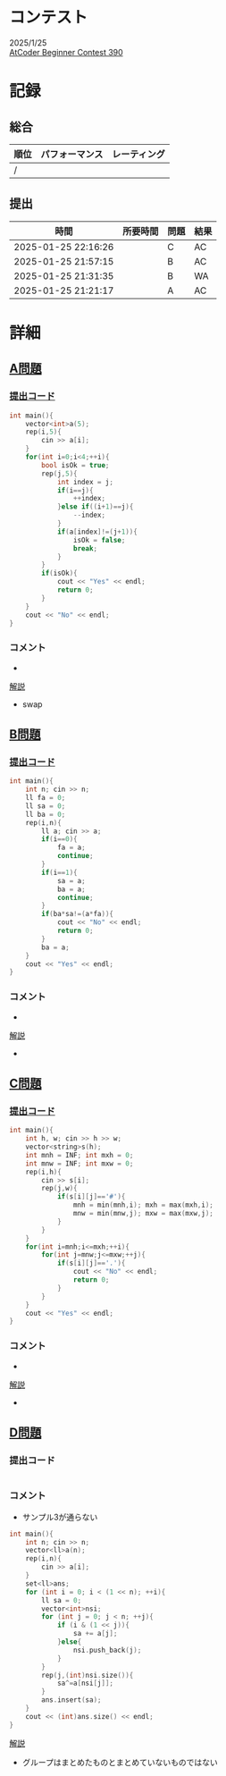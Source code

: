 # コンテスト
2025/1/25<br>
[AtCoder Beginner Contest 390](https://atcoder.jp/contests/abc390)

# 記録
## 総合
|  順位  |  パフォーマンス  | レーティング |
| ---- | ---- | ---- |
|   /   |  |  |

## 提出
|  時間  |  所要時間  |  問題  | 結果 |
| ---- | ---- | ---- | ---- |
| 2025-01-25 22:16:26 |  | C | AC |
| 2025-01-25 21:57:15 |  | B | AC |
| 2025-01-25 21:31:35 |  | B | WA |
| 2025-01-25 21:21:17 |  | A | AC |


# 詳細
## [A問題](https://atcoder.jp/contests/abc390/tasks/abc390_a)
### [提出コード](https://atcoder.jp/contests/abc390/submissions/62051522)
```c++
int main(){ 
    vector<int>a(5);
    rep(i,5){
        cin >> a[i];
    }
    for(int i=0;i<4;++i){
        bool isOk = true;
        rep(j,5){
            int index = j;
            if(i==j){
                ++index;
            }else if((i+1)==j){
                --index;
            }
            if(a[index]!=(j+1)){
                isOk = false;
                break;
            }
        }
        if(isOk){
            cout << "Yes" << endl;
            return 0;
        }
    }
    cout << "No" << endl;
}
```

### コメント

* 

[解説](https://atcoder.jp/contests/abc390/editorial/11967)

* swap

## [B問題](https://atcoder.jp/contests/abc390/tasks/abc390_b)
### [提出コード](https://atcoder.jp/contests/abc390/submissions/62078281)
```c++
int main(){ 
    int n; cin >> n;
    ll fa = 0;
    ll sa = 0;
    ll ba = 0;
    rep(i,n){
        ll a; cin >> a;
        if(i==0){
            fa = a;
            continue;
        }
        if(i==1){
            sa = a;
            ba = a;
            continue;
        }
        if(ba*sa!=(a*fa)){
            cout << "No" << endl;
            return 0;
        }
        ba = a;
    }
    cout << "Yes" << endl;
}
```

### コメント

* 

[解説](https://atcoder.jp/contests/abc390/editorial/12043)

* 


## [C問題](https://atcoder.jp/contests/abc390/tasks/abc390_c)
### [提出コード](https://atcoder.jp/contests/abc390/submissions/62087002)

```c++
int main(){
    int h, w; cin >> h >> w;
    vector<string>s(h);
    int mnh = INF; int mxh = 0;
    int mnw = INF; int mxw = 0;
    rep(i,h){
        cin >> s[i];
        rep(j,w){
            if(s[i][j]=='#'){
                mnh = min(mnh,i); mxh = max(mxh,i);
                mnw = min(mnw,j); mxw = max(mxw,j);
            }
        }
    }
    for(int i=mnh;i<=mxh;++i){
        for(int j=mnw;j<=mxw;++j){
            if(s[i][j]=='.'){
                cout << "No" << endl;
                return 0;
            }
        }
    }
    cout << "Yes" << endl;
}
```

### コメント
* 

[解説](https://atcoder.jp/contests/abc390/editorial/12044)

* 


## [D問題](https://atcoder.jp/contests/abc390/tasks/abc390_d)
### 提出コード

```c++

```

### コメント
* サンプル3が通らない

```c++
int main(){
    int n; cin >> n;
    vector<ll>a(n);
    rep(i,n){
        cin >> a[i];
    }
    set<ll>ans;
    for (int i = 0; i < (1 << n); ++i){
        ll sa = 0;
        vector<int>nsi;
        for (int j = 0; j < n; ++j){
            if (i & (1 << j)){
                sa += a[j];
            }else{
                nsi.push_back(j);
            }
        }
        rep(j,(int)nsi.size()){
            sa^=a[nsi[j]];
        }
        ans.insert(sa);
    }
    cout << (int)ans.size() << endl;
}
```

[解説](https://atcoder.jp/contests/abc390/editorial/12045)

* グループはまとめたものとまとめていないものではない
